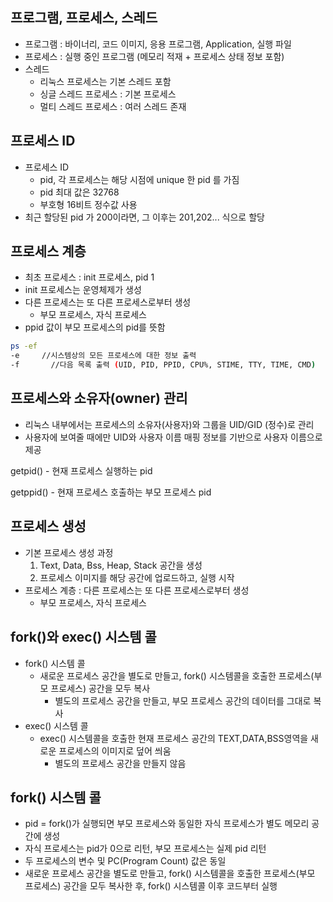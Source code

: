 ## 프로그램, 프로세스, 스레드

- 프로그램 : 바이너리, 코드 이미지, 응용 프로그램, Application, 실행 파일
- 프로세스 : 실행 중인 프로그램 (메모리 적재 + 프로세스 상태 정보 포함)
- 스레드
  - 리눅스 프로세스는 기본 스레드 포함
  - 싱글 스레드 프로세스 : 기본 프로세스
  - 멀티 스레드 프로세스 : 여러 스레드 존재

## 프로세스 ID

- 프로세스 ID
  - pid, 각 프로세스는 해당 시점에 unique 한 pid 를 가짐
  - pid 최대 값은 32768
  - 부호형 16비트 정수값 사용
- 최근 할당된 pid 가 200이라면, 그 이후는 201,202... 식으로 할당

## 프로세스 계층

- 최초 프로세스 : init 프로세스, pid 1
- init 프로세스는 운영체제가 생성
- 다른 프로세스는 또 다른 프로세스로부터 생성
  - 부모 프로세스, 자식 프로세스
- ppid 값이 부모 프로세스의 pid를 뜻함

```bash
ps -ef
-e     //시스템상의 모든 프로세스에 대한 정보 출력
-f		 //다음 목록 출력 (UID, PID, PPID, CPU%, STIME, TTY, TIME, CMD)
```

## 프로세스와 소유자(owner) 관리

- 리눅스 내부에서는 프로세스의 소유자(사용자)와 그룹을 UID/GID (정수)로 관리
- 사용자에 보여줄 때에만 UID와 사용자 이름 매핑 정보를 기반으로 사용자 이름으로 제공

getpid() - 현재 프로세스 실행하는 pid

getppid() - 현재 프로세스 호출하는 부모 프로세스 pid

## 프로세스 생성

- 기본 프로세스 생성 과정
  1. Text, Data, Bss, Heap, Stack 공간을 생성
  2. 프로세스 이미지를 해당 공간에 업로드하고, 실행 시작
- 프로세스 계층 : 다른 프로세스는 또 다른 프로세스로부터 생성
  - 부모 프로세스, 자식 프로세스

## fork()와 exec() 시스템 콜

- fork() 시스템 콜
  - 새로운 프로세스 공간을 별도로 만들고, fork() 시스템콜을 호출한 프로세스(부모 프로세스) 공간을 모두 복사
    - 별도의 프로세스 공간을 만들고, 부모 프로세스 공간의 데이터를 그대로 복사
- exec() 시스템 콜
  - exec() 시스템콜을 호출한 현재 프로세스 공간의 TEXT,DATA,BSS영역을 새로운 프로세스의 이미지로 덮어 씌움
    - 별도의 프로세스 공간을 만들지 않음

## fork() 시스템 콜

- pid = fork()가 실행되면 부모 프로세스와 동일한 자식 프로세스가 별도 메모리 공간에 생성
- 자식 프로세스는 pid가 0으로 리턴, 부모 프로세스는 실제 pid 리턴
- 두 프로세스의 변수 및 PC(Program Count) 값은 동일
- 새로운 프로세스 공간을 별도로 만들고, fork() 시스템콜을 호출한 프로세스(부모 프로세스) 공간을 모두 복사한 후, fork() 시스템콜 이후 코드부터 실행

